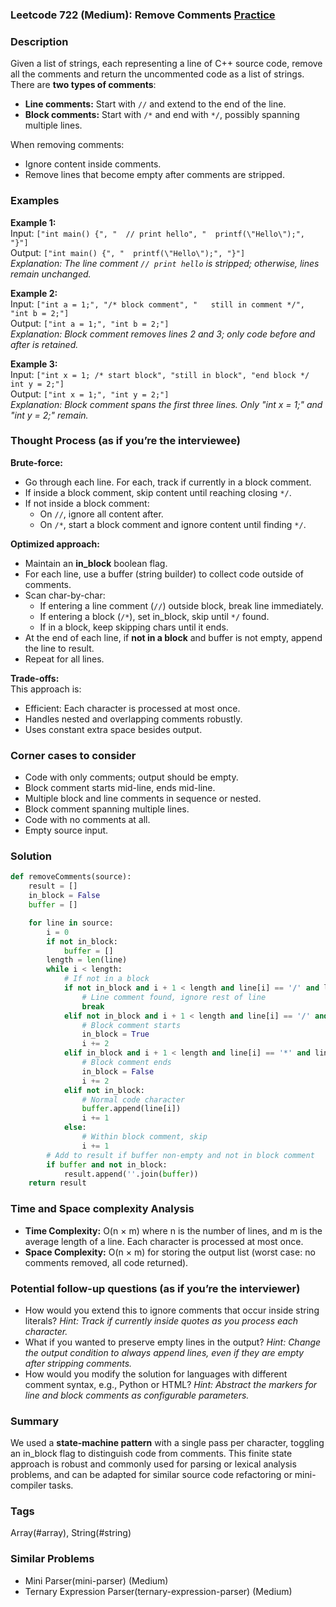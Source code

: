 ### Leetcode 722 (Medium): Remove Comments [Practice](https://leetcode.com/problems/remove-comments)

### Description  
Given a list of strings, each representing a line of C++ source code, remove all the comments and return the uncommented code as a list of strings.  
There are **two types of comments**:
- **Line comments:** Start with `//` and extend to the end of the line.
- **Block comments:** Start with `/*` and end with `*/`, possibly spanning multiple lines.

When removing comments:
- Ignore content inside comments.
- Remove lines that become empty after comments are stripped.

### Examples  

**Example 1:**  
Input: `["int main() {", "  // print hello", "  printf(\"Hello\");", "}"]`  
Output: `["int main() {", "  printf(\"Hello\");", "}"]`  
*Explanation: The line comment `// print hello` is stripped; otherwise, lines remain unchanged.*

**Example 2:**  
Input: `["int a = 1;", "/* block comment", "   still in comment */", "int b = 2;"]`  
Output: `["int a = 1;", "int b = 2;"]`  
*Explanation: Block comment removes lines 2 and 3; only code before and after is retained.*

**Example 3:**  
Input: `["int x = 1; /* start block", "still in block", "end block */ int y = 2;"]`  
Output: `["int x = 1;", "int y = 2;"]`  
*Explanation: Block comment spans the first three lines. Only "int x = 1;" and "int y = 2;" remain.*

### Thought Process (as if you’re the interviewee)  
**Brute-force:**  
- Go through each line. For each, track if currently in a block comment.
- If inside a block comment, skip content until reaching closing `*/`.
- If not inside a block comment:
  - On `//`, ignore all content after.
  - On `/*`, start a block comment and ignore content until finding `*/`.

**Optimized approach:**  
- Maintain an **in_block** boolean flag.
- For each line, use a buffer (string builder) to collect code outside of comments.
- Scan char-by-char:
  - If entering a line comment (`//`) outside block, break line immediately.
  - If entering a block (`/*`), set in_block, skip until `*/` found.
  - If in a block, keep skipping chars until it ends.
- At the end of each line, if **not in a block** and buffer is not empty, append the line to result.
- Repeat for all lines.

**Trade-offs:**  
This approach is:
- Efficient: Each character is processed at most once.
- Handles nested and overlapping comments robustly.
- Uses constant extra space besides output.

### Corner cases to consider  
- Code with only comments; output should be empty.
- Block comment starts mid-line, ends mid-line.
- Multiple block and line comments in sequence or nested.
- Block comment spanning multiple lines.
- Code with no comments at all.
- Empty source input.

### Solution

```python
def removeComments(source):
    result = []
    in_block = False
    buffer = []

    for line in source:
        i = 0
        if not in_block:
            buffer = []
        length = len(line)
        while i < length:
            # If not in a block
            if not in_block and i + 1 < length and line[i] == '/' and line[i + 1] == '/':
                # Line comment found, ignore rest of line
                break
            elif not in_block and i + 1 < length and line[i] == '/' and line[i + 1] == '*':
                # Block comment starts
                in_block = True
                i += 2
            elif in_block and i + 1 < length and line[i] == '*' and line[i + 1] == '/':
                # Block comment ends
                in_block = False
                i += 2
            elif not in_block:
                # Normal code character
                buffer.append(line[i])
                i += 1
            else:
                # Within block comment, skip
                i += 1
        # Add to result if buffer non-empty and not in block comment
        if buffer and not in_block:
            result.append(''.join(buffer))
    return result
```

### Time and Space complexity Analysis  

- **Time Complexity:** O(n × m) where n is the number of lines, and m is the average length of a line. Each character is processed at most once.
- **Space Complexity:** O(n × m) for storing the output list (worst case: no comments removed, all code returned).

### Potential follow-up questions (as if you’re the interviewer)  

- How would you extend this to ignore comments that occur inside string literals?
  *Hint: Track if currently inside quotes as you process each character.*
- What if you wanted to preserve empty lines in the output?
  *Hint: Change the output condition to always append lines, even if they are empty after stripping comments.*
- How would you modify the solution for languages with different comment syntax, e.g., Python or HTML?
  *Hint: Abstract the markers for line and block comments as configurable parameters.*

### Summary
We used a **state-machine pattern** with a single pass per character, toggling an in_block flag to distinguish code from comments. This finite state approach is robust and commonly used for parsing or lexical analysis problems, and can be adapted for similar source code refactoring or mini-compiler tasks.

### Tags
Array(#array), String(#string)

### Similar Problems
- Mini Parser(mini-parser) (Medium)
- Ternary Expression Parser(ternary-expression-parser) (Medium)